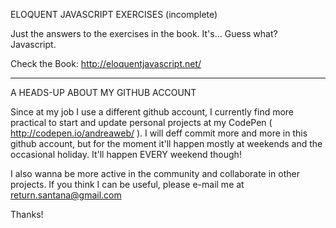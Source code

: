 ELOQUENT JAVASCRIPT EXERCISES (incomplete)

Just the answers to the exercises in the book. It's... Guess what? Javascript.

Check the Book: http://eloquentjavascript.net/

________________________________________________________________________________________________________________________________


A HEADS-UP ABOUT MY GITHUB ACCOUNT

Since at my job I use a different github account, I currently find more practical to start and update personal projects at my CodePen ( http://codepen.io/andreaweb/ ). I will deff commit more and more in this github account, but for the moment it'll happen mostly at weekends and the occasional holiday. It'll happen EVERY weekend though!

I also wanna be more active in the community and collaborate in other projects. If you think I can be useful, please e-mail me at return.santana@gmail.com

Thanks!
